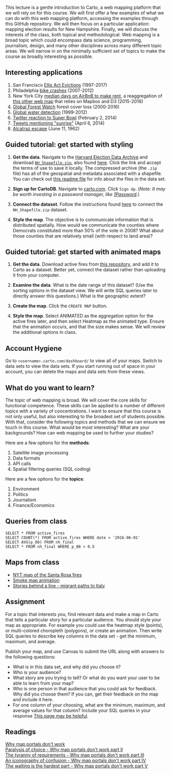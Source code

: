 This lecture is a gentle introduction to Carto, a web mapping platform that we will rely on for this course. We will first offer a few examples of what we can do with this web mapping platform, accessing the examples through this GitHub repository. We will then focus on a particular application: mapping election results for New Hampshire.  Finally, we will discuss the interests of the class, both topical and methodological.  Web mapping is a broad topic which could encompass data science, programming, journalism, design, and many other disciplines across many different topic areas.  We will narrow in on the minimally sufficient set of topics to make the course as broadly interesting as possible.

## Interesting applications

1. San Francisco [Ellis Act Evictions](http://www.antievictionmappingproject.net/ellis.html) (1997-2017)
2. Philadelphia [bike crashes](http://azavea.cartodb.com/viz/16ea1d8e-2481-11e3-aabf-3085a9a956e8/embed_map) (2007-2012)
3. New York City [median days on AirBnB to make rent](https://observatory.cartodb.com/viz/b2cb3416-dbdd-11e5-bbb3-0ea31932ec1d/embed_map), a reaggregation of [this other web map](http://insideairbnb.com/new-york-city/index.html) that relies on Mapbox and D3 (2015-2016)
4. [Global Forest Watch](http://www.globalforestwatch.org) forest cover loss (2000-2016)
5. [Global water detection](http://water.earthgenome.org) (1999-2012)
6. [Twitter reaction to Super Bowl](http://srogers.cartodb.com/viz/1b9b0670-8d15-11e3-8ddf-0edd25b1ac90/embed_map) (February 2, 2014)
7. [Tweets mentioning "sunrise"](http://cartodb.s3.amazonaws.com/static_vizz/sunrise.html?title=true&description=true) (April 6, 2014)
8. [Alcatraz escape](https://carto.com/blog/dev-interview-fedor/) (June 11, 1962)

## Guided tutorial: get started with styling

1. **Get the data**.  Navigate to the [Harvard Election Data Archive](https://dataverse.harvard.edu/dataverse/eda) and download [`NH_Shapefile.zip`](https://www.dropbox.com/s/wzwqi70xg6qcbwi/NH_Shapefile.zip?dl=1), also found [here](https://dataverse.harvard.edu/dataset.xhtml?persistentId=hdl:1902.1/16219).  Click the link and accept the terms of use to save it locally.  The compressed archive (the `.zip` file) has all of the geospatial and metadata associated with a shapefile. You can check out [this readme file](https://www.dropbox.com/s/h2aliissb2941f3/NH-notes.rtf?dl=0) for info about the files in the data set.

2. **Sign up for CartoDB**.  Navigate to [carto.com](http://www.carto.com).  Click `Sign Up`. (*Note: It may be worth investing in a password manager, like [1Password](https://1password.com/).*)

3. **Connect the dataset**.  Follow the instructions found [here](http://docs.cartodb.com/cartodb-editor/datasets/#connect-dataset) to connect the `NH_Shapefile.zip` dataset.

4. **Style the map**.  The objective is to communicate information that is distributed spatially.  How would we communicate the counties where Democrats constituted more than 50% of the vote in 2008?  What about those counties that are relatively small (with respect to land area)?

## Guided tutorial: get started with animated maps

1. **Get the data**.  Download active fires from [this repository](https://github.com/robinkraft/web-mapping/blob/master/lecture1/active_fires.csv), and add it to Carto as a dataset. Better yet, connect the dataset rather than uploading it from your computer.

2. **Examine the data**. What is the date range of this dataset? (Use the sorting options in the dataset view. We will write SQL queries later to directly answer this questions.) What is the geographic extent?

3. **Create the map**. Click the `CREATE MAP` button.

4. **Style the map**.  Select ANIMATED as the aggregation option for the active fires later, and then select Heatmap as the animated type.  Ensure that the animation occurs, and that the size makes sense.  We will review the additional options in class.

## Account Hygiene

Go to `<username>.carto.com/dashboard/` to view all of your maps. Switch to data sets to view the data sets. If you start running out of space in your account, you can delete the maps and data sets from these views.

## What do you want to learn?

The topic of web mapping is broad.  We will cover the core skills for functional competence.  These skills can be applied to a number of different topics with a variety of concentrations.  I want to ensure that this course is not only useful, but also interesting to the broadest set of students possible.  With that, consider the following topics and methods that we can ensure we touch in this course.  What would be most interesting?  What are your backgrounds?  How can web mapping be used to further your studies?

Here are a few options for the **methods**:

1. Satellite image processing
2. Data formats
3. API calls
4. Spatial filtering queries (SQL coding)

Here are a few options for the **topics**:

1. Environment
2. Politics
3. Journalism
4. Finance/Economics

## Queries from class
`SELECT * FROM active_fires`  
`SELECT COUNT(*) FROM active_fires WHERE date > '2016-06-01'`  
`SELECT AVG(p_08) FROM nh_final`  
`SELECT * FROM nh_final WHERE p_08 > 0.5`  

## Maps from class
* [NYT map of the Santa Rosa fires](https://flowingdata.com/2017/10/16/map-of-santa-rosa-fires/)
* [Smoke map animation](https://twitter.com/stamen/status/918210924615426049)
* [Stories behind a line - migrant paths to Italy](http://www.storiesbehindaline.com/)

## Assignment
For a topic that interests you, find relevant data and make a map in Carto that tells a particular story for a particular audience. You should style your map as appropriate. For example you could use the heatmap style (points), or multi-colored choropleth (polygons), or create an animation. Then write SQL queries to describe key columns in the data set - get the minimum, maximum, and average.

Publish your map, and use Canvas to submit the URL along with answers to the following questions:
* What is in this data set, and why did you choose it?
* Who is your audience?
* What story are you trying to tell? Or what do you want your user to be able to learn from your map?
* Who is one person in that audience that you could ask for feedback. Why did you choose them? If you can, get their feedback on the map and include it here.
* For one column of your choosing, what are the minimum, maximum, and average values for that column? Include your SQL queries in your response [This page may be helpful](https://www.postgresql.org/docs/8.0/static/functions-aggregate.html).
 
## Readings

[Why map portals don't work](http://mapbrief.com/2013/02/05/why-map-portals-dont-work-part-i/)  
[Paralysis of choice - Why map portals don't work part II](http://mapbrief.com/2013/02/07/paralysis-of-choice-why-map-portals-dont-work-part-ii/)  
[The tyranny of requirements - Why map portals don't work part III](http://mapbrief.com/2013/02/11/the-tyranny-of-requirements-why-map-portals-dont-work-part-iii/)  
[An iconography of confusion - Why map portals don't work part IV](http://mapbrief.com/2013/02/19/an-iconography-of-confusion-why-map-portals-dont-work-part-iv/)  
[The waiting is the hardest part - Why map portals don't work part V](http://mapbrief.com/2013/02/21/the-waiting-is-the-hardest-part-why-map-portals-dont-work-part-v/)  
